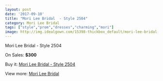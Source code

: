 ```yaml
---
layout: post
date: '2017-09-10'
title: "Mori Lee Bridal  - Style 2504"
category: Mori Lee Bridal
tags: ["style","prom","dresses","charming","mori"]
image: http://img.idealgown.com/15398-thickbox_default/mori-lee-bridal-style-2504.jpg
---
```

Mori Lee Bridal  - Style 2504

On Sales: **$300**
<a href="https://www.idealgown.com/en/mori-lee-bridal/6159-mori-lee-bridal-style-2504.html"><amp-img layout="responsive" width="600" height="600" src="//img.idealgown.com/15398-thickbox_default/mori-lee-bridal-style-2504.jpg" alt="Mori Lee Bridal  - Style 2504 0" /></a>
<a href="https://www.idealgown.com/en/mori-lee-bridal/6159-mori-lee-bridal-style-2504.html"><amp-img layout="responsive" width="600" height="600" src="//img.idealgown.com/15399-thickbox_default/mori-lee-bridal-style-2504.jpg" alt="Mori Lee Bridal  - Style 2504 1" /></a>

Buy it: [Mori Lee Bridal  - Style 2504](https://www.idealgown.com/en/mori-lee-bridal/6159-mori-lee-bridal-style-2504.html "Mori Lee Bridal  - Style 2504")

View more: [Mori Lee Bridal](https://www.idealgown.com/en/90-mori-lee-bridal "Mori Lee Bridal")